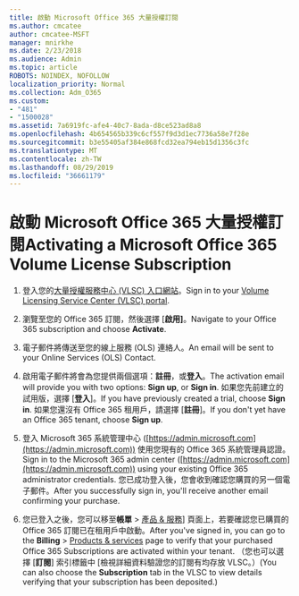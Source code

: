 ```yaml
---
title: 啟動 Microsoft Office 365 大量授權訂閱
ms.author: cmcatee
author: cmcatee-MSFT
manager: mnirkhe
ms.date: 2/23/2018
ms.audience: Admin
ms.topic: article
ROBOTS: NOINDEX, NOFOLLOW
localization_priority: Normal
ms.collection: Adm_O365
ms.custom:
- "481"
- "1500028"
ms.assetid: 7a6919fc-afe4-40c7-8ada-d8ce523ad8a8
ms.openlocfilehash: 4b654565b339c6cf557f9d3d1ec7736a58e7f28e
ms.sourcegitcommit: b3e55405af384e868fcd32ea794eb15d1356c3fc
ms.translationtype: MT
ms.contentlocale: zh-TW
ms.lasthandoff: 08/29/2019
ms.locfileid: "36661179"
---
```

# <a name="activating-a-microsoft-office-365-volume-license-subscription"></a><span data-ttu-id="23f66-102">啟動 Microsoft Office 365 大量授權訂閱</span><span class="sxs-lookup"><span data-stu-id="23f66-102">Activating a Microsoft Office 365 Volume License Subscription</span></span>

1. <span data-ttu-id="23f66-103">登入您的[大量授權服務中心 (VLSC) 入口網站](http://go.microsoft.com/fwlink/p/?LinkId=329762)。</span><span class="sxs-lookup"><span data-stu-id="23f66-103">Sign in to your [Volume Licensing Service Center (VLSC) portal](http://go.microsoft.com/fwlink/p/?LinkId=329762).</span></span>

2. <span data-ttu-id="23f66-104">瀏覽至您的 Office 365 訂閱，然後選擇 [**啟用]**。</span><span class="sxs-lookup"><span data-stu-id="23f66-104">Navigate to your Office 365 subscription and choose **Activate**.</span></span>

3. <span data-ttu-id="23f66-105">電子郵件將傳送至您的線上服務 (OLS) 連絡人。</span><span class="sxs-lookup"><span data-stu-id="23f66-105">An email will be sent to your Online Services (OLS) Contact.</span></span>

4. <span data-ttu-id="23f66-106">啟用電子郵件將會為您提供兩個選項：**註冊**，或**登入**。</span><span class="sxs-lookup"><span data-stu-id="23f66-106">The activation email will provide you with two options: **Sign up**, or **Sign in**.</span></span> <span data-ttu-id="23f66-107">如果您先前建立的試用版，選擇 [**登入**]。</span><span class="sxs-lookup"><span data-stu-id="23f66-107">If you have previously created a trial, choose **Sign in**.</span></span> <span data-ttu-id="23f66-108">如果您還沒有 Office 365 租用戶，請選擇 [**註冊**]。</span><span class="sxs-lookup"><span data-stu-id="23f66-108">If you don't yet have an Office 365 tenant, choose **Sign up**.</span></span>

5. <span data-ttu-id="23f66-109">登入 Microsoft 365 系統管理中心 ([https://admin.microsoft.com](https://admin.microsoft.com)) 使用您現有的 Office 365 系統管理員認證。</span><span class="sxs-lookup"><span data-stu-id="23f66-109">Sign in to the Microsoft 365 admin center ([https://admin.microsoft.com](https://admin.microsoft.com)) using your existing Office 365 administrator credentials.</span></span> <span data-ttu-id="23f66-110">您已成功登入後，您會收到確認您購買的另一個電子郵件。</span><span class="sxs-lookup"><span data-stu-id="23f66-110">After you successfully sign in, you'll receive another email confirming your purchase.</span></span>

6. <span data-ttu-id="23f66-111">您已登入之後，您可以移至**帳單** \> [產品 & 服務](https://go.microsoft.com/fwlink/p/?linkid=842054)] 頁面上，若要確認您已購買的 Office 365 訂閱已在租用戶中啟動。</span><span class="sxs-lookup"><span data-stu-id="23f66-111">After you've signed in, you can go to the **Billing** \> [Products & services](https://go.microsoft.com/fwlink/p/?linkid=842054) page to verify that your purchased Office 365 Subscriptions are activated within your tenant.</span></span> <span data-ttu-id="23f66-112">（您也可以選擇 [**訂閱**] 索引標籤中 [檢視詳細資料驗證您的訂閱有均存放 VLSC。）</span><span class="sxs-lookup"><span data-stu-id="23f66-112">(You can also choose the **Subscription** tab in the VLSC to view details verifying that your subscription has been deposited.)</span></span>